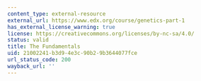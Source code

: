 ```yaml
---
content_type: external-resource
external_url: https://www.edx.org/course/genetics-part-1
has_external_license_warning: true
license: https://creativecommons.org/licenses/by-nc-sa/4.0/
status: valid
title: The Fundamentals
uid: 21002241-b3d9-4e3c-90b2-9b3644077fce
url_status_code: 200
wayback_url: ''
---
```

